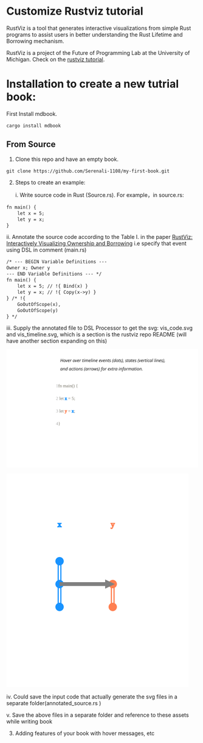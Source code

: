 # Customize Rustviz tutorial 

RustViz is a tool that generates interactive visualizations from simple Rust programs to assist users in better understanding the Rust Lifetime and Borrowing mechanism.

RustViz is a project of the Future of Programming Lab at the University of Michigan. Check on the [rustviz tutorial](https://fplab.github.io/rustviz-tutorial/).


# Installation to create a new tutrial book:

First Install mdbook.
```
cargo install mdbook
```

## From Source
1. Clone this repo and have an empty book. 

```
git clone https://github.com/Serenali-1108/my-first-book.git
```

2. Steps to create an example:

    i. Write source code in Rust (Source.rs). For example，in source.rs:

```
fn main() {
    let x = 5;
    let y = x;
}
```
   ii. Annotate the source code according to the Table I. in the paper [RustViz: Interactively Visualizing Ownership and Borrowing](https://web.eecs.umich.edu/~comar/rustviz-hatra20.pdf) i.e  specify that event using DSL in comment (main.rs)

```
/* --- BEGIN Variable Definitions ---
Owner x; Owner y
--- END Variable Definitions --- */
fn main() {
    let x = 5; // !{ Bind(x) }
    let y = x; // !{ Copy(x->y) }
} /* !{
    GoOutOfScope(x),
    GoOutOfScope(y)
} */
```

   iii. Supply the annotated file to DSL Processor to get the svg:  vis_code.svg and vis_timeline.svg, which is a section is the rustviz repo README (will have another section expanding on this)

![Screen Shot 2022-06-27 at 11 46 52 AM](https://github.com/rustviz/rustviz/blob/master/src/examples/copy/vis_code.svg)

![Screen Shot 2022-06-27 at 11 46 52 AM](https://github.com/rustviz/rustviz/blob/master/src/examples/copy/vis_timeline.svg)

   iv. Could save the input code that actually generate the svg files in a separate folder(annotated_source.rs ) 

   v. Save the above files in a separate folder and reference to these assets while writing book


3. Adding features of your book with hover messages, etc






